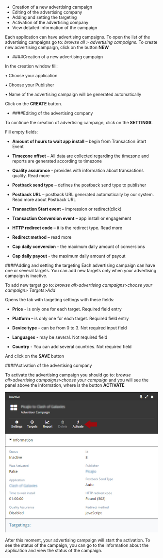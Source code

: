 
* Creation of a new advertising campaign
* Editing of the advertising company
* Adding and setting the targeting
* Activation of the advertising company
* View detailed information of the campaign

Each application can have advertising campaigns. To open the list of the advertising campaigns go to: *browse all > advertising campaigns*. To create new advertising campaign, click on the button **NEW**

* ####Creation of a new advertising campaign

In the creation window fill:

•	Choose your application

•	Choose your Publisher

•	Name of the advertising campaign will be generated automatically 

Click on the **CREATE** button.

* ####Editing of the advertising company

To continue the creation of advertising campaign, click on the **SETTINGS**.

Fill empty fields:

* **Amount of hours to wait app install** – begin from Transaction Start Event

* **Timezone offset** – All data are collected regarding the timezone and reports are generated according to timezone

* **Quality assurance** - provides with information about transactions quality. Read more

* **Postback send type** – defines the postback send type to publisher

* **Postback URL** – postback URL generated automatically by our system. Read more about Postback URL

* **Transaction Start event** – impression or redirect(click)

* **Transaction Conversion event** – app install or engagement 

* **HTTP redirect code** – it is the redirect type. Read more

* **Redirect method** – read more 

* **Cap daily conversion** - the maximum daily amount of conversions

* **Cap daily payout** - the maximum daily amount of payout


 ####Adding and setting the targeting
Each advertising  campaign can have one or several targets. You can add new targets only when your advertising campaign is inactive. 

To add new target go to: *browse all>advertising campaigns>choose your campaign> Targets>Add*

Opens the tab with targeting settings with these fields:

* **Price** - is only one for each target. Required field entry

* **Platform** – is only one for each target. Required field entry

* **Device type** - can be from 0 to 3. Not required input field

* **Languages** - may be several. Not required field

* **Country** - You can add several countries. Not required field

And click on the **SAVE** button


 ####Activation of the advertising company

To activate the advertising campaign you should go to: *browse all>advertising campaigns>choose your campaign* and you will see the panel above the information, where is the button **ACTIVATE**

![](../images/activation.jpg)

After this moment, your advertising campaign will start the activation. To see the status of the campaign, you can go to the information about the application and view the status of the campaign.

